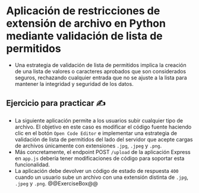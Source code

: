 # Aplicación de restricciones de extensión de archivo en Python mediante validación de lista de permitidos

* Una estrategia de validación de lista de permitidos implica la creación de una lista de valores o caracteres aprobados que son considerados seguros, rechazando cualquier entrada que no se ajuste a la lista para mantener la integridad y seguridad de los datos.

## Ejercicio para practicar :writing_hand:

* La siguiente aplicación permite a los usuarios subir cualquier tipo de archivo. El objetivo en este caso es modificar el código fuente haciendo clic en el botón `Open Code Editor` e implementar una estrategia de validación de lista de permitidos del lado del servidor que acepte cargas de archivos únicamente con extensiones `.jpg`, `.jpeg` y `.png`.
* Más concretamente, el endpoint POST `/upload` de la aplicación Express en `app.js` debería tener modificaciones de código para soportar esta funcionalidad.
* La aplicación debe devolver un código de estado de respuesta `400` cuando un usuario sube un archivo con una extensión distinta de `.jpg`, `.jpeg` y `.png`.
  @@ExerciseBox@@
